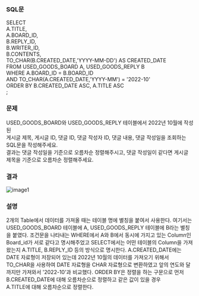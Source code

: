 ### SQL문
SELECT     
A.TITLE,   
A.BOARD_ID,    
B.REPLY_ID,    
B.WRITER_ID,   
B.CONTENTS,   
TO_CHAR(B.CREATED_DATE,'YYYY-MM-DD') AS CREATED_DATE   
FROM USED_GOODS_BOARD A, USED_GOODS_REPLY B   
WHERE A.BOARD_ID = B.BOARD_ID   
    AND TO_CHAR(A.CREATED_DATE,'YYYY-MM') = '2022-10'   
ORDER BY B.CREATED_DATE ASC, A.TITLE ASC  
;  

### 문제  
USED_GOODS_BOARD와 USED_GOODS_REPLY 테이블에서 2022년 10월에 작성된   
게시글 제목, 게시글 ID, 댓글 ID, 댓글 작성자 ID, 댓글 내용, 댓글 작성일을 조회하는 SQL문을 작성해주세요.   
결과는 댓글 작성일을 기준으로 오름차순 정렬해주시고, 댓글 작성일이 같다면 게시글 제목을 기준으로 오름차순 정렬해주세요.  

### 결과
![image1](https://user-images.githubusercontent.com/123911778/261910007-0677c426-da40-486d-a22d-06600299adad.PNG)

### 설명
2개의 Table에서 데이터를 가져올 때는 테이블 명에 별칭을 붙여서 사용한다.
여기서는 USED_GOODS_BOARD 테이블에 A, USED_GOODS_REPLY 테이블에 B라는 별칭을 붙였다.
조건문을 나타내는 WHERE에서 A와 B에서 동시에 가지고 있는 Column인 Board_id가 서로 같다고 명시해주었고
SELECT에서는 어떤 테이블의 Column을 가져 왔는지 A.TITLE, B.REPLY_ID 등의 방식으로 명시한다.
A.CREATED_DATE에는 DATE 자료형이 저장되어 있는데 2022년 10월의 데이터를 가져오기 위해서
TO_CHAR을 사용하여 DATE 자료형을 CHAR 자료형으로 변환하였고 앞의 연도와 달까지만 가져와서 '2022-10'과 비교했다.
ORDER BY은 정렬을 하는 구문으로 먼저 B.CREATED_DATE에 대해 오름차순으로 정렬하고 같은 값이 있을 경우  
A.TITLE에 대해 오름차순으로 정렬한다.
